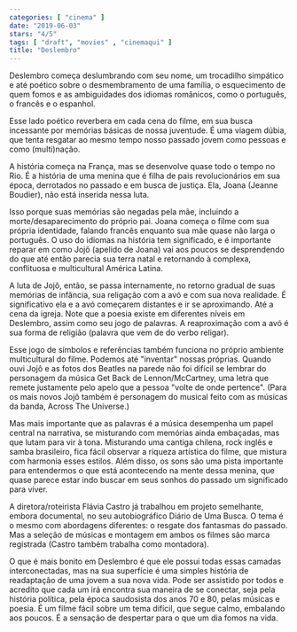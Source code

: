 ```yaml
---
categories: [ "cinema" ]
date: "2019-06-03"
stars: "4/5"
tags: [ "draft", "movies" , "cinemaqui" ]
title: "Deslembro"
---
```

Deslembro começa deslumbrando com seu nome, um trocadilho simpático e
até poético sobre o desmembramento de uma família, o esquecimento de
quem fomos e as ambiguidades dos idiomas românicos, como o português,
o francês e o espanhol.

Esse lado poético reverbera em cada cena do filme, em sua busca
incessante por memórias básicas de nossa juventude. É uma viagem
dúbia, que tenta resgatar ao mesmo tempo nosso passado jovem como
pessoas e como (multi)nação.

A história começa na França, mas se desenvolve quase todo o tempo no
Rio. É a história de uma menina que é filha de pais revolucionários
em sua época, derrotados no passado e em busca de justiça. Ela, Joana
(Jeanne Boudier), não está inserida nessa luta.

Isso porque suas memórias são negadas pela mãe, incluindo a
morte/desaparecimento do próprio pai. Joana começa o filme com sua
própria identidade, falando francês enquanto sua mãe quase não larga o
português. O uso do idiomas na história tem significado, e é importante
reparar em como Jojô (apelido de Joana) vai aos poucos se desprendendo
do que até então parecia sua terra natal e retornando à complexa,
conflituosa e multicultural América Latina.

A luta de Jojô, então, se passa internamente, no retorno gradual
de suas memórias de infância, sua religação com a avó e com sua
nova realidade. É significativo ela e a avó começarem distantes e
ir se aproximando. Até a cena da igreja. Note que a poesia existe em
diferentes níveis em Deslembro, assim como seu jogo de palavras. A
reaproximação com a avó é sua forma de religião (palavra que vem
de do verbo religar).

Esse jogo de símbolos e referências também funciona no próprio
ambiente multicultural do filme. Podemos até "inventar" nossas
próprias. Quando ouvi Jojô e as fotos dos Beatles na parede não foi
difícil se lembrar do personagem da música Get Back de Lennon/McCartney,
uma letra que remete justamente pelo apelo que a pessoa "volte de onde
pertence". (Para os mais novos Jojô também é personagem do musical
feito com as músicas da banda, Across The Universe.)

Mas mais importante que as palavras é a música desempenha um papel
central na narrativa, se misturando com memórias ainda embaçadas,
mas que lutam para vir à tona. Misturando uma cantiga chilena, rock
inglês e samba brasileiro, fica fácil observar a riqueza artística
do filme, que mistura com harmonia esses estilos. Além disso, os sons
são uma pista importante para entendermos o que está acontecendo na
mente dessa menina, que quase parece estar indo buscar em seus sonhos
do passado um significado para viver.

A diretora/roteirista Flávia Castro já trabalhou em projeto semelhante,
embora documental, no seu autobiográfico Diário de Uma Busca. O
tema é o mesmo com abordagens diferentes: o resgate dos fantasmas do
passado. Mas a seleção de músicas e montagem em ambos os filmes são
marca registrada (Castro também trabalha como montadora).

O que é mais bonito em Deslembro é que ele possui todas essas camadas
interconectadas, mas na sua superfície é uma simples história de
readaptação de uma jovem a sua nova vida. Pode ser assistido por
todos e acredito que cada um irá encontra sua maneira de se conectar,
seja pela história política, pela época saudosista dos anos 70 e 80,
pelas músicas e poesia. É um filme fácil sobre um tema difícil, que
segue calmo, embalando aos poucos. É a sensação de despertar para o
que um dia fomos na vida.
